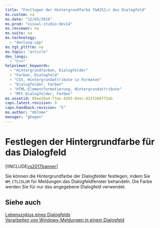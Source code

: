 ```yaml
---
title: "Festlegen der Hintergrundfarbe f&#252;r das Dialogfeld"
ms.custom: na
ms.date: "12/03/2016"
ms.prod: "visual-studio-dev14"
ms.reviewer: na
ms.suite: na
ms.technology: 
  - "devlang-cpp"
ms.tgt_pltfrm: na
ms.topic: "article"
dev_langs: 
  - "C++"
helpviewer_keywords: 
  - "Hintergrundfarben, Dialogfelder"
  - "Farben, Dialogfeld"
  - "CSS, Hintergrundattribute in Formaten"
  - "Dialogfelder, Farben"
  - "HTML-Elementformatierung, Hintergrundattribute"
  - "MFC-Dialogfelder, Farben"
ms.assetid: 05ee28a4-f3ae-4203-84ac-022f266ff2ab
caps.latest.revision: 9
caps.handback.revision: "5"
ms.author: "mblome"
manager: "ghogen"
---
```

# Festlegen der Hintergrundfarbe f&#252;r das Dialogfeld
[!INCLUDE[vs2017banner](../assembler/inline/includes/vs2017banner.md)]

Sie können die Hintergrundfarbe der Dialogfelder festlegen, indem Sie `WM_CTLCOLOR` für Meldungen das Dialogfeldfenster behandeln.  Die Farbe werden Sie für nur das angegebene Dialogfeld verwendet.  
  
## Siehe auch  
 [Lebenszyklus eines Dialogfelds](../mfc/life-cycle-of-a-dialog-box.md)   
 [Verarbeiten von Windows\-Meldungen in einem Dialogfeld](../mfc/handling-windows-messages-in-your-dialog-box.md)